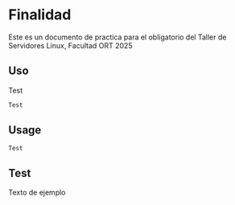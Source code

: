 # Finalidad

Este es un documento de practica para el obligatorio del Taller de Servidores Linux, Facultad ORT 2025

## Uso

Test

```bash
Test
```

## Usage

```
Test
```

## Test

Texto de ejemplo
